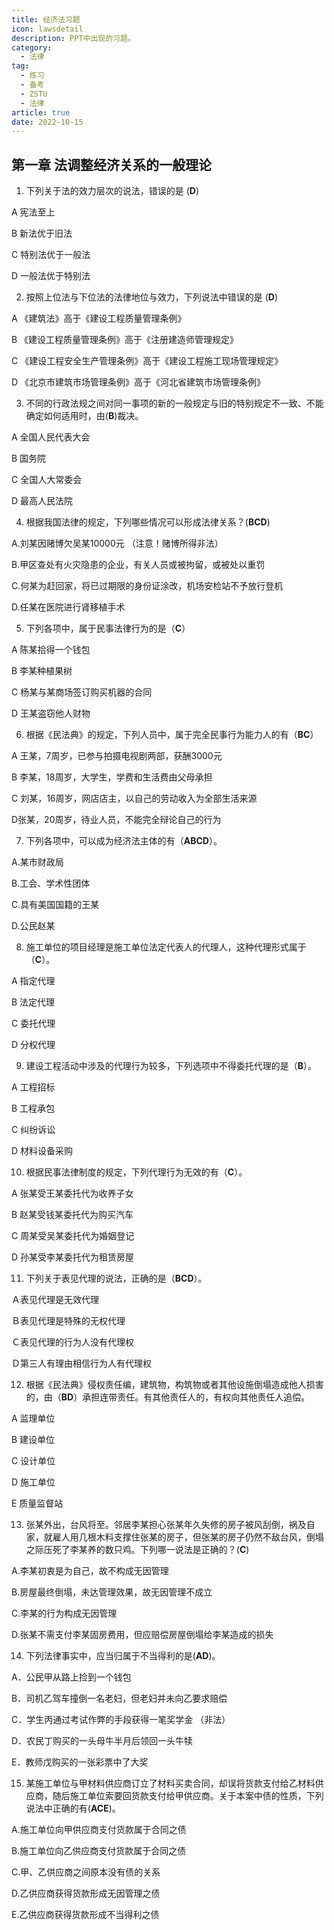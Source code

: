```yaml
---
title: 经济法习题
icon: lawsdetail
description: PPT中出现的习题。
category:
  - 法律
tag:
  - 练习  
  - 备考
  - ZSTU
  - 法律
article: true
date: 2022-10-15
---
```


## 第一章 法调整经济关系的一般理论

1. 下列关于法的效力层次的说法，错误的是 (**D**)

A 宪法至上  

B 新法优于旧法  

C 特别法优于一般法  

D 一般法优于特别法



2. 按照上位法与下位法的法律地位与效力，下列说法中错误的是 (**D**)

A 《建筑法》高于《建设工程质量管理条例》    

B 《建设工程质量管理条例》高于《注册建造师管理规定》

C 《建设工程安全生产管理条例》高于《建设工程施工现场管理规定》  

D 《北京市建筑市场管理条例》高于《河北省建筑市场管理条例》



3. 不同的行政法规之间对同一事项的新的一般规定与旧的特别规定不一致、不能确定如何适用时，由(**B**)裁决。

A 全国人民代表大会

B 国务院

C 全国人大常委会

D 最高人民法院



4. 根据我国法律的规定，下列哪些情况可以形成法律关系？(**BCD**)

A.刘某因赌博欠吴某10000元 （注意！赌博所得非法）

B.甲区查处有火灾隐患的企业，有关人员或被拘留，或被处以重罚

C.何某为赶回家，将已过期限的身份证涂改，机场安检站不予放行登机

D.任某在医院进行肾移植手术



5. 下列各项中，属于民事法律行为的是（**C**）

A 陈某拾得一个钱包

B 李某种植果树

C 杨某与某商场签订购买机器的合同

D 王某盗窃他人财物



6. 根据《民法典》的规定，下列人员中，属于完全民事行为能力人的有（**BC**）

A 王某，7周岁，已参与拍摄电视剧两部，获酬3000元

B 李某，18周岁，大学生，学费和生活费由父母承担

C 刘某，16周岁，网店店主，以自己的劳动收入为全部生活来源

D张某，20周岁，待业人员，不能完全辩论自己的行为



7. 下列各项中，可以成为经济法主体的有（**ABCD**）。

A.某市财政局

B.工会、学术性团体

C.具有美国国籍的王某

D.公民赵某



8. 施工单位的项目经理是施工单位法定代表人的代理人，这种代理形式属于（**C**）。

A 指定代理

B 法定代理

C 委托代理

D 分权代理



9. 建设工程活动中涉及的代理行为较多，下列选项中不得委托代理的是（**B**）。

A 工程招标

B 工程承包

C 纠纷诉讼

D 材料设备采购



10. 根据民事法律制度的规定，下列代理行为无效的有（**C**）。

A 张某受王某委托代为收养子女

B 赵某受钱某委托代为购买汽车

C 周某受吴某委托代为婚姻登记

D 孙某受李某委托代为租赁房屋



11. 下列关于表见代理的说法，正确的是（**BCD**）。

Ａ表见代理是无效代理

Ｂ表见代理是特殊的无权代理

Ｃ表见代理的行为人没有代理权

Ｄ第三人有理由相信行为人有代理权



12. 根据《民法典》侵权责任编，建筑物，构筑物或者其他设施倒塌造成他人损害的，由（**BD**）承担连带责任。有其他责任人的，有权向其他责任人追偿。

A 监理单位

B 建设单位

C 设计单位

D 施工单位

E 质量监督站



13. 张某外出，台风将至。邻居李某担心张某年久失修的房子被风刮倒，祸及自家，就雇人用几根木料支撑住张某的房子，但张某的房子仍然不敌台风，倒塌之际压死了李某养的数只鸡。下列哪一说法是正确的？(**C**)

A.李某初衷是为自己，故不构成无因管理

B.房屋最终倒塌，未达管理效果，故无因管理不成立

C.李某的行为构成无因管理

D.张某不需支付李某固房费用，但应赔偿房屋倒塌给李某造成的损失



14. 下列法律事实中，应当归属于不当得利的是(**AD**)。

A．公民甲从路上捡到一个钱包

B．司机乙驾车撞倒一名老妇，但老妇并未向乙要求赔偿

C．学生丙通过考试作弊的手段获得一笔奖学金 （非法）

D．农民丁购买的一头母牛半月后领回一头牛犊

E．教师戊购买的一张彩票中了大奖



15. 某施工单位与甲材料供应商订立了材料买卖合同，却误将货款支付给乙材料供应商，随后施工单位索要回货款支付给甲供应商。关于本案中债的性质，下列说法中正确的有(**ACE**)。

A.施工单位向甲供应商支付货款属于合同之债

B.施工单位向乙供应商支付货款属于合同之债

C.甲、乙供应商之间原本没有债的关系

D.乙供应商获得货款形成无因管理之债

E.乙供应商获得货款形成不当得利之债


